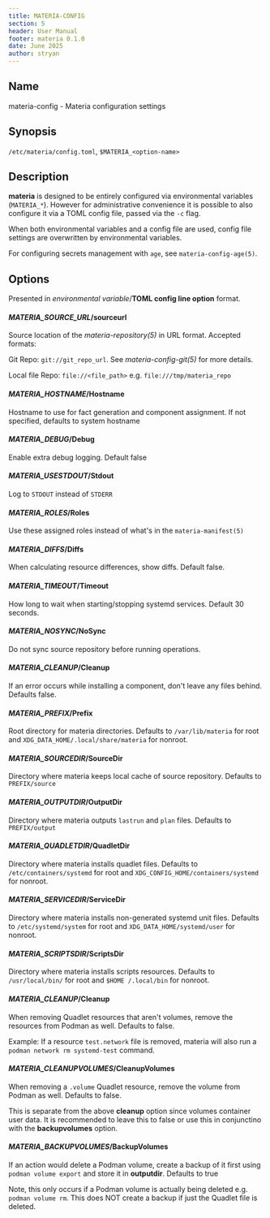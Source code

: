 ```yaml
---
title: MATERIA-CONFIG
section: 5
header: User Manual
footer: materia 0.1.0
date: June 2025
author: stryan
---
```


## Name
materia-config - Materia configuration settings

## Synopsis

`/etc/materia/config.toml`, `$MATERIA_<option-name>`

## Description

**materia** is designed to be entirely configured via environmental variables (`MATERIA_*`). However for administrative convenience it is possible to also configure it via a TOML config file, passed via the `-c` flag.

When both environmental variables and a config file are used, config file settings are overwritten by environmental variables.

For configuring secrets management with `age`, see `materia-config-age(5)`.

## Options

Presented in *environmental variable*/**TOML config line option** format.

#### *MATERIA_SOURCE_URL*/**sourceurl**

  Source location of the *materia-repository(5)* in URL format. Accepted formats:

   Git Repo: `git://git_repo_url`. See *materia-config-git(5)* for more details.

   Local file Repo: `file://<file_path>` e.g. `file:///tmp/materia_repo`

#### *MATERIA_HOSTNAME*/**Hostname**

Hostname to use for fact generation and component assignment. If not specified, defaults to system hostname

#### *MATERIA_DEBUG*/**Debug**

Enable extra debug logging. Default false

#### *MATERIA_USESTDOUT*/**Stdout**

Log to `STDOUT` instead of `STDERR`

#### *MATERIA_ROLES*/**Roles**

Use these assigned roles instead of what's in the `materia-manifest(5)`

#### *MATERIA_DIFFS*/**Diffs**

When calculating resource differences, show diffs. Default false.

#### *MATERIA_TIMEOUT*/**Timeout**

How long to wait when starting/stopping systemd services. Default 30 seconds.

#### *MATERIA_NOSYNC*/**NoSync**

Do not sync source repository before running operations.

#### *MATERIA_CLEANUP*/**Cleanup**

If an error occurs while installing a component, don't leave any files behind. Defaults false.

#### *MATERIA_PREFIX*/**Prefix**

Root directory for materia directories. Defaults to `/var/lib/materia` for root and `XDG_DATA_HOME/.local/share/materia` for nonroot.

#### *MATERIA_SOURCEDIR*/**SourceDir**

Directory where materia keeps local cache of source repository. Defaults to `PREFIX/source`

#### *MATERIA_OUTPUTDIR*/**OutputDir**

Directory where materia outputs `lastrun` and `plan` files. Defaults to `PREFIX/output`

#### *MATERIA_QUADLETDIR*/**QuadletDir**

Directory where materia installs quadlet files. Defaults to `/etc/containers/systemd` for root and `XDG_CONFIG_HOME/containers/systemd` for nonroot.

#### *MATERIA_SERVICEDIR*/**ServiceDir**

Directory where materia installs non-generated systemd unit files. Defaults to `/etc/systemd/system` for root and `XDG_DATA_HOME/systemd/user` for nonroot.

#### *MATERIA_SCRIPTSDIR*/**ScriptsDir**

Directory where materia installs scripts resources. Defaults to `/usr/local/bin/` for root and `$HOME /.local/bin` for nonroot.

#### *MATERIA_CLEANUP*/**Cleanup**

When removing Quadlet resources that aren't volumes, remove the resources from Podman as well. Defaults to false.

Example: If a resource `test.network` file is removed, materia will also run a `podman network rm systemd-test` command.

#### *MATERIA_CLEANUPVOLUMES*/**CleanupVolumes**

When removing a `.volume` Quadlet resource, remove the volume from Podman as well. Defaults to false.

This is separate from the above **cleanup** option since volumes container user data. It is recommended to leave this to false or use this in conjunctino with the **backupvolumes** option.

#### *MATERIA_BACKUPVOLUMES*/**BackupVolumes**

If an action would delete a Podman volume, create a backup of it first using `podman volume export` and store it in **outputdir**. Defaults to true

Note, this only occurs if a Podman volume is actually being deleted e.g. `podman volume rm`. This does NOT create a backup if just the Quadlet file is deleted.
